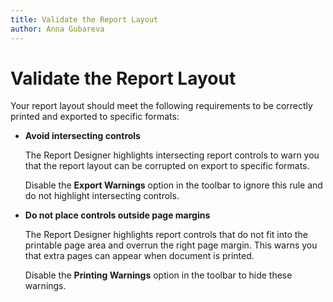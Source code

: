 ```yaml
---
title: Validate the Report Layout
author: Anna Gubareva
---
```

# Validate the Report Layout

Your report layout should meet the following requirements to be correctly printed and exported to specific formats:

* **Avoid intersecting controls**
	
	The Report Designer highlights intersecting report controls to warn you that the report layout can be corrupted on export to specific formats.
	
	Disable the **Export Warnings** option in the toolbar to ignore this rule and do not highlight intersecting controls. 

* **Do not place controls outside page margins**
	
	The Report Designer highlights report controls that do not fit into the printable page area and overrun the right page margin. This warns you that extra pages can appear when document is printed.
	
    Disable the **Printing Warnings** option in the toolbar to hide these warnings. 